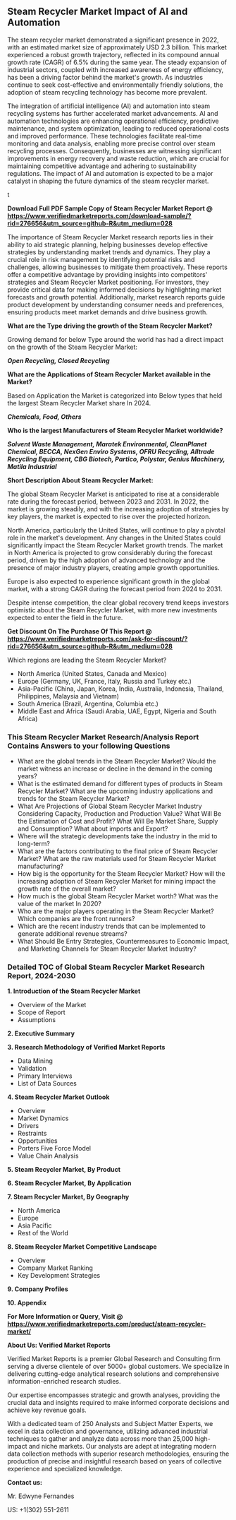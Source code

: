 <h2>Steam Recycler Market Impact of AI and Automation</h2><p>The steam recycler market demonstrated a significant presence in 2022, with an estimated market size of approximately USD 2.3 billion. This market experienced a robust growth trajectory, reflected in its compound annual growth rate (CAGR) of 6.5% during the same year. The steady expansion of industrial sectors, coupled with increased awareness of energy efficiency, has been a driving factor behind the market's growth. As industries continue to seek cost-effective and environmentally friendly solutions, the adoption of steam recycling technology has become more prevalent.</p><p>The integration of artificial intelligence (AI) and automation into steam recycling systems has further accelerated market advancements. AI and automation technologies are enhancing operational efficiency, predictive maintenance, and system optimization, leading to reduced operational costs and improved performance. These technologies facilitate real-time monitoring and data analysis, enabling more precise control over steam recycling processes. Consequently, businesses are witnessing significant improvements in energy recovery and waste reduction, which are crucial for maintaining competitive advantage and adhering to sustainability regulations. The impact of AI and automation is expected to be a major catalyst in shaping the future dynamics of the steam recycler market.</p>t</p><p id="" class=""><strong>Download Full PDF Sample Copy of Steam Recycler Market Report @ <a href="https://www.verifiedmarketreports.com/download-sample/?rid=276656&utm_source=github-R&utm_medium=028" target="_blank">https://www.verifiedmarketreports.com/download-sample/?rid=276656&utm_source=github-R&utm_medium=028</a></strong></p><p>The importance of&nbsp;Steam Recycler Market research reports lies in their ability to aid strategic planning, helping businesses develop effective strategies by understanding market trends and dynamics. They play a crucial role in risk management by identifying potential risks and challenges, allowing businesses to mitigate them proactively. These reports offer a competitive advantage by providing insights into competitors' strategies and Steam Recycler Market positioning. For investors, they provide critical data for making informed decisions by highlighting market forecasts and growth potential. Additionally, market research reports guide product development by understanding consumer needs and preferences, ensuring products meet market demands and drive business growth.</p><p><strong>What are the&nbsp;Type driving the growth of the Steam Recycler Market?</strong></p><p id="" class="">Growing demand for below Type around the world has had a direct impact on the growth of the Steam Recycler Market:</p><em><strong>Open Recycling, Closed Recycling</strong></em></p><strong>What are the&nbsp;Applications&nbsp;of Steam Recycler Market available in the Market?</strong></p><p id="" class="">Based on Application the Market is categorized into Below types that held the largest Steam Recycler Market share In 2024.</p><em><strong>Chemicals, Food, Others</strong></em></p><strong>Who is the largest Manufacturers of Steam Recycler Market worldwide?</strong></p><p><em><strong>Solvent Waste Management, Maratek Environmental, CleanPlanet Chemical, BECCA, NexGen Enviro Systems, OFRU Recycling, Alltrade Recycling Equipment, CBG Biotech, Partico, Polystar, Genius Machinery, Matila Industrial</strong></em></p><p id="" class=""><strong>Short Description About Steam Recycler Market:</strong></p><p>The global Steam Recycler Market is anticipated to rise at a considerable rate during the forecast period, between 2023 and 2031. In 2022, the market is growing steadily, and with the increasing adoption of strategies by key players, the market is expected to rise over the projected horizon.</p><p>North America, particularly the United States, will continue to play a pivotal role in the market's development. Any changes in the United States could significantly impact the Steam Recycler Market growth trends. The market in North America is projected to grow considerably during the forecast period, driven by the high adoption of advanced technology and the presence of major industry players, creating ample growth opportunities.</p><p>Europe is also expected to experience significant growth in the global market, with a strong CAGR during the forecast period from 2024 to 2031.</p><p>Despite intense competition, the clear global recovery trend keeps investors optimistic about the Steam Recycler Market, with more new investments expected to enter the field in the future.</p><p id="" class=""><strong>Get Discount On The Purchase Of This Report @ <a href="https://www.verifiedmarketreports.com/ask-for-discount/?rid=276656&utm_source=github-R&utm_medium=028" target="_blank">https://www.verifiedmarketreports.com/ask-for-discount/?rid=276656&utm_source=github-R&utm_medium=028</a></strong></p>Which regions are leading the Steam Recycler Market?</p><ul><li>North America (United States, Canada and Mexico)</li><li>Europe (Germany, UK, France, Italy, Russia and Turkey etc.)</li><li>Asia-Pacific (China, Japan, Korea, India, Australia, Indonesia, Thailand, Philippines, Malaysia and Vietnam)</li><li>South America (Brazil, Argentina, Columbia etc.)</li><li>Middle East and Africa (Saudi Arabia, UAE, Egypt, Nigeria and South Africa)</li></ul><h3 id="" class="">This Steam Recycler Market Research/Analysis Report Contains Answers to your following Questions</h3><ul><li>What are the global trends in the Steam Recycler Market? Would the market witness an increase or decline in the demand in the coming years?</li><li>What is the estimated demand for different types of products in Steam Recycler Market? What are the upcoming industry applications and trends for the Steam Recycler Market?</li><li>What Are Projections of Global Steam Recycler Market Industry Considering Capacity, Production and Production Value? What Will Be the Estimation of Cost and Profit? What Will Be Market Share, Supply and Consumption? What about imports and Export?</li><li>Where will the strategic developments take the industry in the mid to long-term?</li><li>What are the factors contributing to the final price of Steam Recycler Market? What are the raw materials used for Steam Recycler Market manufacturing?</li><li>How big is the opportunity for the Steam Recycler Market? How will the increasing adoption of Steam Recycler Market for mining impact the growth rate of the overall market?</li><li>How much is the global Steam Recycler Market worth? What was the value of the market In 2020?</li><li>Who are the major players operating in the Steam Recycler Market? Which companies are the front runners?</li><li>Which are the recent industry trends that can be implemented to generate additional revenue streams?</li><li>What Should Be Entry Strategies, Countermeasures to Economic Impact, and Marketing Channels for Steam Recycler Market Industry?</li></ul><h3 id="" class="">Detailed TOC of Global Steam Recycler Market Research Report, 2024-2030</h3><p id="" class=""><strong>1. Introduction of the Steam Recycler Market</strong></p><ul><li>Overview of the Market</li><li>Scope of Report</li><li>Assumptions</li></ul><p id="" class=""><strong>2. Executive Summary</strong></p><p id="" class=""><strong>3. Research Methodology of Verified Market Reports</strong></p><ul><li>Data Mining</li><li>Validation</li><li>Primary Interviews</li><li>List of Data Sources</li></ul><p id="" class=""><strong>4. Steam Recycler Market Outlook</strong></p><ul><li>Overview</li><li>Market Dynamics</li><li>Drivers</li><li>Restraints</li><li>Opportunities</li><li>Porters Five Force Model</li><li>Value Chain Analysis</li></ul><p id="" class=""><strong>5. Steam Recycler Market, By Product</strong></p><p id="" class=""><strong>6. Steam Recycler Market, By Application</strong></p><p id="" class=""><strong>7. Steam Recycler Market, By Geography</strong></p><ul><li>North America</li><li>Europe</li><li>Asia Pacific</li><li>Rest of the World</li></ul><p id="" class=""><strong>8. Steam Recycler Market Competitive Landscape</strong></p><ul><li>Overview</li><li>Company Market Ranking</li><li>Key Development Strategies</li></ul><p id="" class=""><strong>9. Company Profiles</strong></p><p id="" class=""><strong>10. Appendix</strong></p><p id="" class=""><strong>For More Information or Query, Visit @ <a href="https://www.verifiedmarketreports.com/product/steam-recycler-market/" target="_blank">https://www.verifiedmarketreports.com/product/steam-recycler-market/</a></strong></p><p id="" class=""><strong>About Us: Verified Market Reports</strong></p><p id="" class="">Verified Market Reports is a premier Global Research and Consulting firm serving a diverse clientele of over 5000+ global customers. We specialize in delivering cutting-edge analytical research solutions and comprehensive information-enriched research studies.</p><p id="" class="">Our expertise encompasses strategic and growth analyses, providing the crucial data and insights required to make informed corporate decisions and achieve key revenue goals.</p><p id="" class="">With a dedicated team of 250 Analysts and Subject Matter Experts, we excel in data collection and governance, utilizing advanced industrial techniques to gather and analyze data across more than 25,000 high-impact and niche markets. Our analysts are adept at integrating modern data collection methods with superior research methodologies, ensuring the production of precise and insightful research based on years of collective experience and specialized knowledge.</p><p id="" class=""><strong>Contact us:</strong></p><p id="" class="">Mr. Edwyne Fernandes</p><p id="" class="">US: +1(302) 551-2611</p>